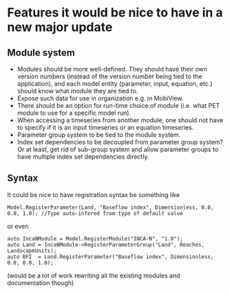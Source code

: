 # Features it would be nice to have in a new major update

## Module system
- Modules should be more well-defined. They should have their own version numbers (instead of the version number being tied to the application), and each model entity (parameter, input, equation, etc.) should know what module they are tied to.
- Expose such data for use in organization e.g. in MobiView.
- There should be an option for run-time choice of module (i.e. what PET module to use for a specific model run).
- When accessing a timeseries from another module, one should not have to specify if it is an input timeseries or an equation timeseries.
- Parameter group system to be tied to the module system.
- Index set dependencies to be decoupled from parameter group system? Or at least, get rid of sub-group system and allow parameter groups to have multiple index set dependencies directly.


## Syntax
It could be nice to have registration syntax be something like
```
Model.RegisterParameter(Land, "Baseflow index", Dimensionless, 0.0, 0.0, 1.0); //Type auto-infered from type of default value
```
or even
```
auto IncaNModule = Model.RegisterModule("INCA-N", "1.0");
auto Land = IncaNModule->RegisterParameterGroup("Land", Reaches, LandscapeUnits);
auto BFI  = Land.RegisterParameter("Baseflow index", Dimensionless, 0.0, 0.0, 1.0);
```
(would be a lot of work rewriting all the existing modules and documentation though)
